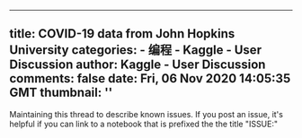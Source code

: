 
---
title: COVID-19 data from John Hopkins University
categories: 
    - 编程
    - Kaggle - User Discussion
author: Kaggle - User Discussion
comments: false
date: Fri, 06 Nov 2020 14:05:35 GMT
thumbnail: ''
---

<div>   
<p>Maintaining this thread to describe known issues. If you post an issue, it's helpful if you can link to a notebook that is prefixed the the title "ISSUE:"</p>  
</div>
            